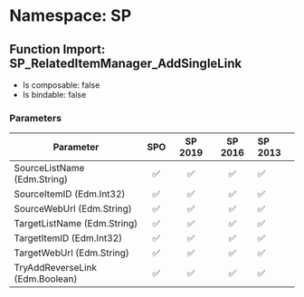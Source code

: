 # Namespace: SP

## Function Import: SP_RelatedItemManager_AddSingleLink

- Is composable: false
- Is bindable: false

### Parameters

Parameter | SPO | SP 2019 | SP 2016 | SP 2013
----------|:---:|:-------:|:-------:|:-------
SourceListName (Edm.String) | ✅ | ✅ | ✅ | ✅
SourceItemID (Edm.Int32) | ✅ | ✅ | ✅ | ✅
SourceWebUrl (Edm.String) | ✅ | ✅ | ✅ | ✅
TargetListName (Edm.String) | ✅ | ✅ | ✅ | ✅
TargetItemID (Edm.Int32) | ✅ | ✅ | ✅ | ✅
TargetWebUrl (Edm.String) | ✅ | ✅ | ✅ | ✅
TryAddReverseLink (Edm.Boolean) | ✅ | ✅ | ✅ | ✅